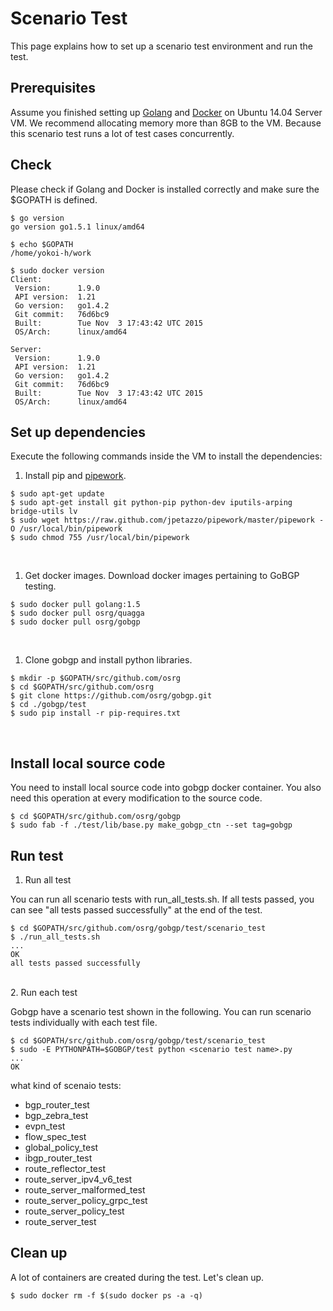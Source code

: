 Scenario Test
========================

This page explains how to set up a scenario test environment and run the test.

## Prerequisites

Assume you finished setting up [Golang](https://golang.org/doc/install) and [Docker](https://docs.docker.com/installation/ubuntulinux/) on Ubuntu 14.04 Server VM.
We recommend allocating memory more than 8GB to the VM.
Because this scenario test runs a lot of test cases concurrently.

## <a name="section0"> Check
Please check if Golang and Docker is installed correctly and
make sure the $GOPATH is defined.

```shell
$ go version
go version go1.5.1 linux/amd64

$ echo $GOPATH
/home/yokoi-h/work

$ sudo docker version
Client:
 Version:      1.9.0
 API version:  1.21
 Go version:   go1.4.2
 Git commit:   76d6bc9
 Built:        Tue Nov  3 17:43:42 UTC 2015
 OS/Arch:      linux/amd64

Server:
 Version:      1.9.0
 API version:  1.21
 Go version:   go1.4.2
 Git commit:   76d6bc9
 Built:        Tue Nov  3 17:43:42 UTC 2015
 OS/Arch:      linux/amd64

```

## <a name="section1"> Set up dependencies
Execute the following commands inside the VM to install the dependencies:

1. Install pip and [pipework](https://github.com/jpetazzo/pipework).

 ```shell
 $ sudo apt-get update
 $ sudo apt-get install git python-pip python-dev iputils-arping bridge-utils lv
 $ sudo wget https://raw.github.com/jpetazzo/pipework/master/pipework -O /usr/local/bin/pipework
 $ sudo chmod 755 /usr/local/bin/pipework
 ```
 <br>

1. Get docker images.
 Download docker images pertaining to GoBGP testing.

 ```shell
 $ sudo docker pull golang:1.5
 $ sudo docker pull osrg/quagga
 $ sudo docker pull osrg/gobgp
 ```
 <br>

1. Clone gobgp and install python libraries.

 ```shell
 $ mkdir -p $GOPATH/src/github.com/osrg
 $ cd $GOPATH/src/github.com/osrg
 $ git clone https://github.com/osrg/gobgp.git
 $ cd ./gobgp/test
 $ sudo pip install -r pip-requires.txt
 ```
<br>

## <a name="section2"> Install local source code
You need to install local source code into gobgp docker container.
You also need this operation at every modification to the source code.

```
$ cd $GOPATH/src/github.com/osrg/gobgp
$ sudo fab -f ./test/lib/base.py make_gobgp_ctn --set tag=gobgp
```


## <a name="section3"> Run test

1. Run all test

 You can run all scenario tests with run_all_tests.sh.
 If all tests passed, you can see "all tests passed successfully" at the end of the test.

 ```shell
 $ cd $GOPATH/src/github.com/osrg/gobgp/test/scenario_test
 $ ./run_all_tests.sh
 ...
 OK
 all tests passed successfully
 ```
 <br>
2. Run each test

 Gobgp have a scenario test shown in the following.
 You can run scenario tests individually with each test file.

 ```shell
 $ cd $GOPATH/src/github.com/osrg/gobgp/test/scenario_test
 $ sudo -E PYTHONPATH=$GOBGP/test python <scenario test name>.py
 ...
 OK
 ```

 what kind of scenaio tests:
 - bgp_router_test
 - bgp_zebra_test
 - evpn_test
 - flow_spec_test
 - global_policy_test
 - ibgp_router_test
 - route_reflector_test
 - route_server_ipv4_v6_test
 - route_server_malformed_test
 - route_server_policy_grpc_test
 - route_server_policy_test
 - route_server_test

## <a name="section4"> Clean up
A lot of containers are created during the test.
Let's clean up.
```
$ sudo docker rm -f $(sudo docker ps -a -q)
```
